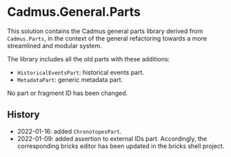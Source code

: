 # Cadmus.General.Parts

This solution contains the Cadmus general parts library derived from `Cadmus.Parts`, in the context of the general refactoring towards a more streamlined and modular system.

The library includes all the old parts with these additions:

- `HistoricalEventsPart`: historical events part.
- `MetadataPart`: generic metadata part.

No part or fragment ID has been changed.

## History

- 2022-01-16: added `ChronotopesPart`.
- 2022-01-09: added assertion to external IDs part. Accordingly, the corresponding bricks editor has been updated in the bricks shell project.
